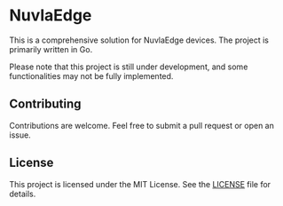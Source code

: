 # NuvlaEdge

This is a comprehensive solution for NuvlaEdge devices. The project is primarily written in Go.

Please note that this project is still under development, and some functionalities may not be fully implemented.

## Contributing

Contributions are welcome. Feel free to submit a pull request or open an issue.

## License

This project is licensed under the MIT License. See the [LICENSE](LICENSE) file for details.

